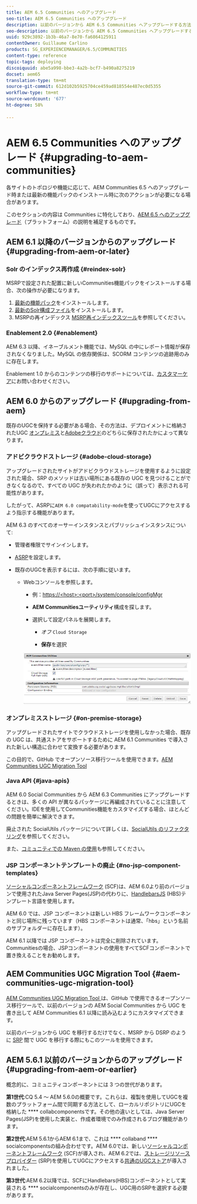 ```yaml
---
title: AEM 6.5 Communities へのアップグレード
seo-title: AEM 6.5 Communities へのアップグレード
description: 以前のバージョンから AEM 6.5 Communities へアップグレードする方法
seo-description: 以前のバージョンから AEM 6.5 Communities へアップグレードする方法
uuid: 929c3892-1b3b-46a7-8e70-fa6864125911
contentOwner: Guillaume Carlino
products: SG_EXPERIENCEMANAGER/6.5/COMMUNITIES
content-type: reference
topic-tags: deploying
discoiquuid: abe5a998-bbe3-4a2b-bcf7-b490a8275219
docset: aem65
translation-type: tm+mt
source-git-commit: 612d102b5925704ce459ad818554e487ec0d5355
workflow-type: tm+mt
source-wordcount: '677'
ht-degree: 58%

---
```



# AEM 6.5 Communities へのアップグレード {#upgrading-to-aem-communities}

各サイトのトポロジや機能に応じて、AEM Communities 6.5 へのアップグレード時または最新の機能パックのインストール時に次のアクションが必要になる場合があります。

このセクションの内容は Communities に特化しており、[AEM 6.5 へのアップグレード](/help/sites-deploying/upgrade.md)（プラットフォーム）の説明を補足するものです。

## AEM 6.1 以降のバージョンからのアップグレード {#upgrading-from-aem-or-later}

### Solr のインデックス再作成 {#reindex-solr}

MSRPで設定された配置に新しいCommunities機能パックをインストールする場合、次の操作が必要になります。

1. [最新の機能パック](/help/communities/deploy-communities.md#latestfeaturepack)をインストールします。
1. [最新のSolr構成ファイル](/help/communities/msrp.md#upgrading)をインストールします。
1. MSRPの再インデックス
[MSRP再インデックスツール](/help/communities/msrp.md#msrp-reindex-tool)を参照してください。

### Enablement 2.0 {#enablement}

AEM 6.3 以降、イネーブルメント機能では、MySQL の中にレポート情報が保存されなくなりました。MySQL の依存関係は、SCORM コンテンツの追跡用のみに存在します。

Enablement 1.0 からのコンテンツの移行のサポートについては、[カスタマーケア](https://helpx.adobe.com/jp/marketing-cloud/contact-support.html)にお問い合わせください。

## AEM 6.0 からのアップグレード  {#upgrading-from-aem}

既存のUGCを保持する必要がある場合、その方法は、デプロイメントに格納されたUGC [オンプレミス](#on-premise-storage)と[Adobeクラウド](#adobe-cloud-storage)のどちらに保存されたかによって異なります。

### アドビクラウドストレージ {#adobe-cloud-storage}

アップグレードされたサイトがアドビクラウドストレージを使用するように設定された場合、SRP のメソッドは古い場所にある既存の UGC を見つけることができなくなるので、すべての UGC が失われたかのように（誤って）表示される可能性があります。

したがって、ASRPに`AEM 6.0 compatability-mode`を使ってUGCにアクセスするよう指示する機能があります。

AEM 6.3 のすべてのオーサーインスタンスとパブリッシュインスタンスについて:

* 管理者権限でサインインします。
* [ASRP](/help/communities/asrp.md)を設定します。
* 既存のUGCを表示するには、次の手順に従います。

   * Webコンソールを参照します。

      * 例：[https://&lt;host>:&lt;port>/system/console/configMgr](https://localhost:4502/system/console/configMgr)

      * **AEM Communitiesユーティリティ**&#x200B;構成を探します。
      * 選択して設定パネルを展開します。

         * *オフ* `Cloud Storage`

         * **保存**&#x200B;を選択

      ![utilities](assets/utilities.png)


### オンプレミスストレージ {#on-premise-storage}

アップグレードされたサイトでクラウドストレージを使用しなかった場合、既存の UGC は、共通ストアをサポートするために AEM 6.1 Communities で導入された新しい構造に合わせて変換する必要があります。

この目的で、GitHub でオープンソース移行ツールを使用できます。[AEM Communities UGC Migration Tool](https://github.com/Adobe-Marketing-Cloud/communities-ugc-migration)

### Java API {#java-apis}

AEM 6.0 Social Communities から AEM 6.3 Communities にアップグレードするときは、多くの API が異なるパッケージに再編成されていることに注意してください。IDEを使用してCommunities機能をカスタマイズする場合、ほとんどの問題を簡単に解決できます。

廃止された SocialUtils パッケージについて詳しくは、[SocialUtils のリファクタリング](/help/communities/socialutils.md)を参照してください。

また、[コミュニティでの Maven の使用](/help/communities/maven.md)も参照してください。

### JSP コンポーネントテンプレートの廃止  {#no-jsp-component-templates}

[ソーシャルコンポーネントフレームワーク](/help/communities/scf.md) (SCF)は、AEM 6.0より前のバージョンで使用されたJava Server Pages(JSP)の代わりに、[HandlebarsJS](https://www.handlebarsjs.com/) (HBS)テンプレート言語を使用します。

AEM 6.0 では、JSP コンポーネントは新しい HBS フレームワークコンポーネントと同じ場所に残っています（HBS コンポーネントは通常、「hbs」という名前のサブフォルダーに存在します）。

AEM 6.1 以降では JSP コンポーネントは完全に削除されています。Communitiesの場合、JSPコンポーネントの使用をすべてSCFコンポーネントで置き換えることをお勧めします。

## AEM Communities UGC Migration Tool {#aem-communities-ugc-migration-tool}

[AEM Communities UGC Migration Tool ](https://github.com/Adobe-Marketing-Cloud/communities-ugc-migration)は、GitHub で使用できるオープンソース移行ツールで、以前のバージョンの AEM Social Communities から UGC を書き出して AEM Communities 6.1 以降に読み込むようにカスタマイズできます。

以前のバージョンから UGC を移行するだけでなく、MSRP から DSRP のように [SRP](/help/communities/working-with-srp.md) 間で UGC を移行する際にもこのツールを使用できます。

## AEM 5.6.1 以前のバージョンからのアップグレード  {#upgrading-from-aem-or-earlier}

概念的に、コミュニティコンポーネントには 3 つの世代があります。

**第1世代**:CQ 5.4 ～ AEM 5.6.0の概要です。これらは、複製を使用してUGCを複数のプラットフォーム間で同期する方法として、ローカルリポジトリにUGCを格納した **** collabcomponentsです。その他の違いとしては、Java Server Pages(JSP)を使用した実装と、作成者環境でのみ作成されるブログ機能があります。

**第2世代**:AEM 5.6.1からAEM 6.1まで、これは **** collaband  **** socialcomponentsの組み合わせです。AEM 6.0では、新しい[ソーシャルコンポーネントフレームワーク](/help/communities/scf.md) (SCF)が導入され、AEM 6.2では、[ストレージリソースプロバイダー](/help/communities/srp.md) (SRP)を使用してUGCにアクセスする[共通のUGCストア](/help/communities/working-with-srp.md)が導入されました。

**第3世代**:AEM 6.2以降では、SCFにHandlebars(HBS)コンポーネントとして実装される **** socialcomponentsのみが存在し、UGC用のSRPを選択する必要があります。
